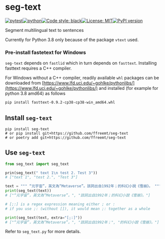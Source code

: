 # seg-text
[![pytest](https://github.com/ffreemt/seg-text/actions/workflows/ubuntu-pytest.yml/badge.svg)](https://github.com/ffreemt/seg-text/actions)[![python](https://img.shields.io/static/v1?label=python+&message=3.8&color=blue)](https://www.python.org/downloads/)[![Code style: black](https://img.shields.io/badge/code%20style-black-000000.svg)](https://github.com/psf/black)[![License: MIT](https://img.shields.io/badge/License-MIT-yellow.svg)](https://opensource.org/licenses/MIT)[![PyPI version](https://badge.fury.io/py/seg_text.svg)](https://badge.fury.io/py/seg_text)

Segment multilingual text to sentences

Currently for Python 3.8 only because of the package `vtext` used.

### Pre-install fastetext for Windows

`seg-text` depends on `fastlid` which in turn depends on `fasttext`. Installing fasttext requires a C++ compiler.

For Windows without a C++ compiler, readily available `whl` packages can be downloaded from [https://www.lfd.uci.edu/~gohlke/pythonlibs/](https://www.lfd.uci.edu/~gohlke/pythonlibs/) and installed  (for example for python 3.8 amd64) as follows
```bash
pip install fasttext-0.9.2-cp38-cp38-win_amd64.whl
```

## Install `seg-text`

```shell
pip install seg-text
# or pip install git+https://github.com/ffreemt/seg-text
# or poetry add git+https://github.com/ffreemt/seg-text
```

## Use `seg-text`
```python
from seg_text import seg_text

prin(seg_text(" text 1\n test 2. Test 3"))
# ["text 1", "test 2.", "Test 3"]

text = """ “元宇宙”，英文為“Metaverse”。該詞出自1992年；的科幻小說《雪崩》。 """
print(seg_text(text))
# ["“元宇宙”，英文為“Metaverse”。", "該詞出自1992年；的科幻小說《雪崩》。"]

# [;:] is a regex expression meaning either ; or :
# if you use ;: (without []), it would mean ;: together as a whole

print(seg_text(text, extra="[;:]"))
# ["“元宇宙”，英文為“Metaverse”。", "該詞出自1992年；", "的科幻小說《雪崩》。"]

```

Refer to `seg_text.py` for more details.